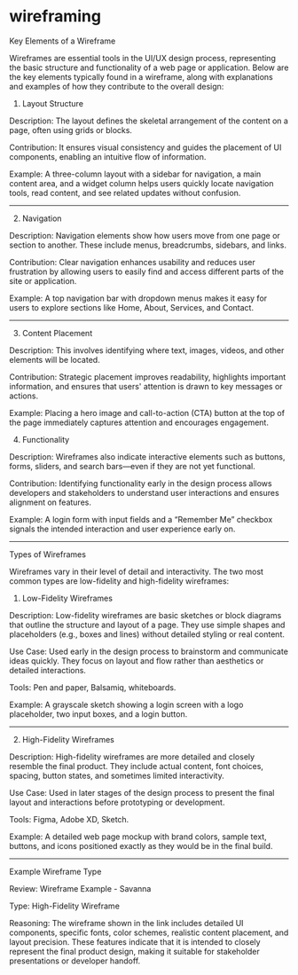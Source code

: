 # wireframing
Key Elements of a Wireframe

Wireframes are essential tools in the UI/UX design process, representing the basic structure and functionality of a web page or application. Below are the key elements typically found in a wireframe, along with explanations and examples of how they contribute to the overall design:

1. Layout Structure

Description: The layout defines the skeletal arrangement of the content on a page, often using grids or blocks.

Contribution: It ensures visual consistency and guides the placement of UI components, enabling an intuitive flow of information.

Example: A three-column layout with a sidebar for navigation, a main content area, and a widget column helps users quickly locate navigation tools, read content, and see related updates without confusion.


---

2. Navigation

Description: Navigation elements show how users move from one page or section to another. These include menus, breadcrumbs, sidebars, and links.

Contribution: Clear navigation enhances usability and reduces user frustration by allowing users to easily find and access different parts of the site or application.

Example: A top navigation bar with dropdown menus makes it easy for users to explore sections like Home, About, Services, and Contact.


---

3. Content Placement

Description: This involves identifying where text, images, videos, and other elements will be located.

Contribution: Strategic placement improves readability, highlights important information, and ensures that users' attention is drawn to key messages or actions.

Example: Placing a hero image and call-to-action (CTA) button at the top of the page immediately captures attention and encourages engagement.


4. Functionality

Description: Wireframes also indicate interactive elements such as buttons, forms, sliders, and search bars—even if they are not yet functional.

Contribution: Identifying functionality early in the design process allows developers and stakeholders to understand user interactions and ensures alignment on features.

Example: A login form with input fields and a “Remember Me” checkbox signals the intended interaction and user experience early on.


---
Types of Wireframes

Wireframes vary in their level of detail and interactivity. The two most common types are low-fidelity and high-fidelity wireframes:

1. Low-Fidelity Wireframes

Description:
Low-fidelity wireframes are basic sketches or block diagrams that outline the structure and layout of a page. They use simple shapes and placeholders (e.g., boxes and lines) without detailed styling or real content.

Use Case:
Used early in the design process to brainstorm and communicate ideas quickly. They focus on layout and flow rather than aesthetics or detailed interactions.

Tools:
Pen and paper, Balsamiq, whiteboards.

Example:
A grayscale sketch showing a login screen with a logo placeholder, two input boxes, and a login button.


---

2. High-Fidelity Wireframes

Description:
High-fidelity wireframes are more detailed and closely resemble the final product. They include actual content, font choices, spacing, button states, and sometimes limited interactivity.

Use Case:
Used in later stages of the design process to present the final layout and interactions before prototyping or development.

Tools:
Figma, Adobe XD, Sketch.

Example:
A detailed web page mockup with brand colors, sample text, buttons, and icons positioned exactly as they would be in the final build.


---

Example Wireframe Type

Review:
Wireframe Example - Savanna

Type:
High-Fidelity Wireframe

Reasoning:
The wireframe shown in the link includes detailed UI components, specific fonts, color schemes, realistic content placement, and layout precision. These features indicate that it is intended to closely represent the final product design, making it suitable for stakeholder presentations or developer handoff.


